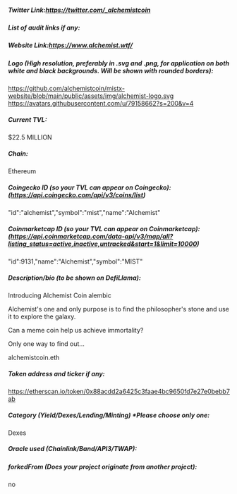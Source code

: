 ##### Twitter Link:https://twitter.com/_alchemistcoin


##### List of audit links if any:

##### Website Link:https://www.alchemist.wtf/


##### Logo (High resolution, preferably in .svg and .png, for application on both white and black backgrounds. Will be shown with rounded borders):

https://github.com/alchemistcoin/mistx-website/blob/main/public/assets/img/alchemist-logo.svg
https://avatars.githubusercontent.com/u/79158662?s=200&v=4     
##### Current TVL:
$22.5 MILLION

##### Chain:
Ethereum

##### Coingecko ID (so your TVL can appear on Coingecko): (https://api.coingecko.com/api/v3/coins/list)
"id":"alchemist","symbol":"mist","name":"Alchemist"


##### Coinmarketcap ID (so your TVL can appear on Coinmarketcap): (https://api.coinmarketcap.com/data-api/v3/map/all?listing_status=active,inactive,untracked&start=1&limit=10000)

"id":9131,"name":"Alchemist","symbol":"MIST"
##### Description/bio (to be shown on DefiLlama):
Introducing Alchemist Coin alembic

Alchemist's one and only purpose is to find the philosopher's stone and use it to explore the galaxy.

Can a meme coin help us achieve immortality?

Only one way to find out...

alchemistcoin.eth

##### Token address and ticker if any:

https://etherscan.io/token/0x88acdd2a6425c3faae4bc9650fd7e27e0bebb7ab 

##### Category (Yield/Dexes/Lending/Minting) *Please choose only one:

Dexes


##### Oracle used (Chainlink/Band/API3/TWAP):


##### forkedFrom (Does your project originate from another project): 
no


